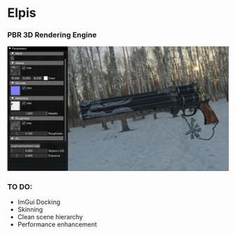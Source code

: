 # Elpis

### PBR 3D Rendering Engine

![Screenshot](res/Elpis_Capture.PNG "Elpis Screenshot")

### TO DO:  
- ImGui Docking 
- Skinning  
- Clean scene hierarchy 
- Performance enhancement